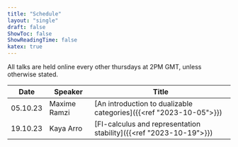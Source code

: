 ```yaml
---
title: "Schedule"
layout: "single"
draft: false
ShowToc: false
ShowReadingTime: false
katex: true
---
```


All talks are held online every other thursdays at 2PM GMT, unless otherwise stated. 

|Date    |Speaker          |Title|
|--------|-----------------|-----|
|05.10.23|Maxime Ramzi     |[An introduction to dualizable categories]({{<ref "2023-10-05">}})|
|19.10.23|Kaya Arro        |[FI-calculus and representation stability]({{<ref "2023-10-19">}})|


 